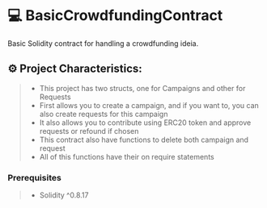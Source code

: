 # 💻 BasicCrowdfundingContract
Basic Solidity contract for handling a crowdfunding ideia.

## ⚙️ Project Characteristics:
> - This project has two structs, one for Campaigns and other for Requests
> - First allows you to create a campaign, and if you want to, you can also create requests for this campaign
> - It also allows you to contribute using ERC20 token and approve requests or refound if chosen
> - This contract also have functions to delete both campaign and request
> - All of this functions have their on require statements

### Prerequisites
> - Solidity ^0.8.17

